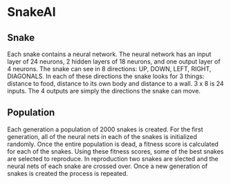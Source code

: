 # SnakeAI

## Snake
Each snake contains a neural network. The neural network has an input layer of 24 neurons, 2 hidden layers of 18 neurons, and one output layer of 4 neurons. The snake can see in 8 directions: UP, DOWN, LEFT, RIGHT, DIAGONALS. In each of these directions the snake looks for 3 things: distance to food, distance to its own body and distance to a wall. 3 x 8 is 24 inputs. The 4 outputs are simply the directions the snake can move.

## Population
Each generation a population of 2000 snakes is created. For the first generation, all of the neural nets in each of the snakes is initialized randomly. Once the entire population is dead, a fitness score is calculated for each of the snakes. Using these fitness scores, some of the best snakes are selected to reproduce. In reproduction two snakes are slected and the neural nets of each snake are crossed over. Once a new generation of snakes is created the process is repeated.



